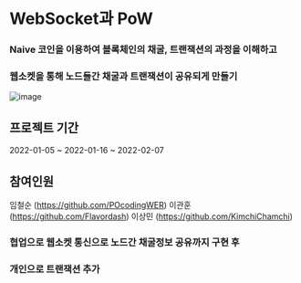 # WebSocket과 PoW


### Naive 코인을 이용하여 블록체인의 채굴, 트랜잭션의 과정을 이해하고
### 웹소켓을 통해 노드들간 채굴과 트랜잭션이 공유되게 만들기
![image](https://user-images.githubusercontent.com/90792916/166614576-1cd9d9f2-bdc7-4746-95a4-028751000fe6.png)

## 프로젝트 기간
2022-01-05 ~ 2022-01-16 ~ 2022-02-07 

## 참여인원

임철순 (https://github.com/POcodingWER)
이관훈 (https://github.com/Flavordash)
이상민 (https://github.com/KimchiChamchi)


### 협업으로 웹소켓 통신으로 노드간 채굴정보 공유까지 구현 후
### 개인으로 트랜잭션 추가
